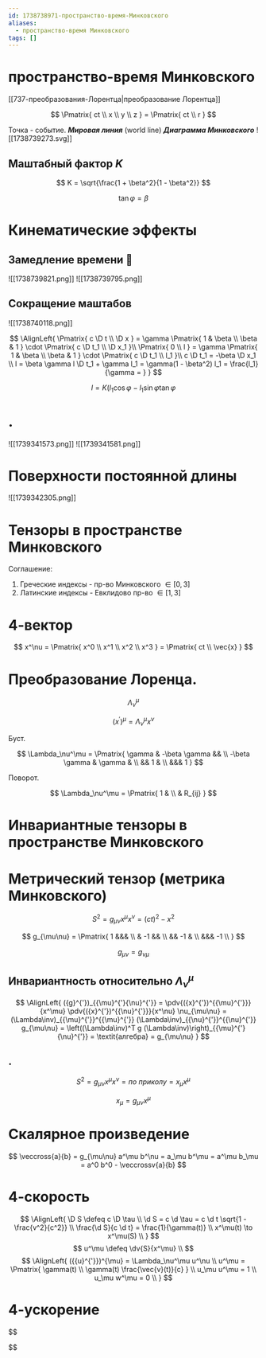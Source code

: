 ```yaml
---
id: 1738738971-пространство-время-Минковского
aliases:
  - пространство-время Минковского
tags: []
---
```


# пространство-время Минковского

[[737-преобразования-Лорентца|преобразование Лорентца]]

$$
\Pmatrix{
ct \\ x \\ y \\ z
} = \Pmatrix{
ct \\ r
}
$$

Точка - событие.
**_Мировая линия_** (world line)
**_Диаграмма Минковского_**
![[1738739273.svg]]

## Маштабный фактор $K$

$$
K = \sqrt{\frac{1 + \beta^2}{1 - \beta^2}}
$$

$$
\tan\varphi = \beta
$$

# Кинематические эффекты

## Замедление времени 🤯

![[1738739821.png]]
![[1738739795.png]]

## Сокращение маштабов

![[1738740118.png]]

$$
\AlignLeft{
\Pmatrix{
c \D t \\
\D x
} = \gamma \Pmatrix{
1 & \beta \\
\beta & 1
} \cdot \Pmatrix{
c \D t_1 \\
\D x_1
}\\
\Pmatrix{
0 \\
l
} = \gamma \Pmatrix{
1 & \beta \\
\beta & 1
} \cdot \Pmatrix{
c \D t_1 \\
l_1
}\\
c \D t_1 = -\beta \D x_1 \\
l = \beta \gamma l \D t_1 + \gamma l_1 =
\gamma(1 - \beta^2) l_1 = \frac{l_1}{\gamma = }
}
$$

$$
l = K (l_1 \cos\varphi - l_1 \sin\varphi \tan\varphi
$$

# .

![[1739341573.png]]
![[1739341581.png]]

# Поверхности постоянной длины

![[1739342305.png]]

# Тензоры в пространстве Минковского

Соглашение:

1. Греческие индексы - пр-во Минковского $\in [0,3]$
2. Латинские индексы - Евклидово пр-во $\in [1,3]$

# 4-вектор

$$
x^\nu = \Pmatrix{
x^0 \\
x^1 \\
x^2 \\
x^3
} = \Pmatrix{
ct \\
\vec{x}
}
$$

# Преобразование Лоренца.

$$
\Lambda_\nu^\mu
$$

$$
({x}^{'})^\mu = \Lambda_\nu^\mu x^\nu
$$

Буст.

$$
\Lambda_\nu^\mu = \Pmatrix{
\gamma & -\beta \gamma && \\
-\beta \gamma & \gamma & \\
&& 1 & \\
&&& 1
}
$$

Поворот.

$$
\Lambda_\nu^\mu = \Pmatrix{
1 & \\
& R_{ij}
}
$$

# Инвариантные тензоры в пространстве Минковского

# Метрический тензор (метрика Минковского)

$$
S^2 = g_{\mu\nu} x^\mu x^\nu = (ct)^2 - x^2
$$

$$
g_{\mu\nu} = \Pmatrix{
1 &&& \\
& -1 && \\
&& -1 & \\
&&& -1 \\
}
$$

$$
g_{\mu\nu} = g_{\nu\mu}
$$

## Инвариантность относительно $\Lambda_\nu^\mu$

$$
\AlignLeft{
({g}^{'})_{{\mu}^{'}{\nu}^{'}} =
\pdv{({x}^{'})^{{\mu}^{'}}}{x^\mu}
\pdv{({x}^{'})^{{\nu}^{'}}}{x^\nu} \nu_{\mu\nu} =
(\Lambda\inv)_{{\mu}^{'}}^{{\mu}^{'}} (\Lambda\inv)_{{\nu}^{'}}^{{\nu}^{'}}
g_{\mu\nu} =
\left((\Lambda\inv)^T g (\Lambda\inv)\right)_{{\mu}^{'}{\nu}^{'}} =
\textit{алгебра} =
g_{\mu\nu}
}
$$

## .

$$
S^2 = g_{\mu\nu} x^\mu x^\nu = \textit{по приколу} = x_\mu x^\mu
$$

$$
x_\mu = g_{\mu\nu} x^\mu
$$

# Скалярное произведение

$$
\veccross{a}{b} = g_{\mu\nu} a^\mu b^\nu = a_\mu b^\mu =
a^\mu b_\mu =
a^0 b^0 - \veccrossv{a}{b}
$$

# 4-скорость

$$
\AlignLeft{
\D S \defeq c \D \tau \\
\d S = c \d \tau = c \d t \sqrt{1 - \frac{v^2}{c^2}} \\
\frac{\d S}{c \d t} = \frac{1}{\gamma(t)} \\
x^\mu(t) \to x^\mu(S) \\
}
$$
$$
u^\mu \defeq \dv{S}{x^\mu} \\
$$
$$
\AlignLeft{
({{u}^{'}})^{\mu} = \Lambda_\nu^\mu u^\nu \\
u^\mu = \Pmatrix{
\gamma(t) \\
\gamma(t) \frac{\vec{v}(t)}{c}
} \\
u_\mu u^\mu = 1 \\
u_\mu w^\mu = 0 \\
}
$$

# 4-ускорение
$$

$$
